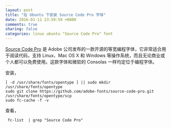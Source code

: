 ```yaml
---
layout: post
title: "在 Ubuntu 下安装 Source Code Pro 字体"
date: 2016-01-11 23:59:59 +0800
comments: true
sharing: false
categories: linux ubuntu "Source Code Pro" font
---
```


[Source Code Pro](https://github.com/adobe-fonts/source-code-proo) 是 Adobe 公司发布的一款开源的等宽编程字体，它非常适合用于阅读代码，支持 Linux、Mac OS X 和 Windows 等操作系统，而且无论商业或个人都可以免费使用。这款字体和微软的 Consolas 一样均定位于编程字体。

安装，

    [ -d /usr/share/fonts/opentype ] || sudo mkdir /usr/share/fonts/opentype
    sudo git clone https://github.com/adobe-fonts/source-code-pro.git /usr/share/fonts/opentype/scp
    sudo fc-cache -f -v

查看，

     fc-list  | grep "Source Code Pro"
